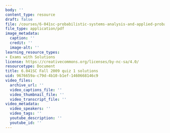 ```yaml
---
body: ''
content_type: resource
draft: false
file: /courses/6-041sc-probabilistic-systems-analysis-and-applied-probability-fall-2013/mit6_041scf09_qu01_sol_v2.pdf
file_type: application/pdf
image_metadata:
  caption: ''
  credit: ''
  image-alt: ''
learning_resource_types:
- Exams with Solutions
license: https://creativecommons.org/licenses/by-nc-sa/4.0/
resourcetype: Document
title: 6.041SC Fall 2009 quiz 1 solutions
uid: 9676659a-c79d-4b10-b1ef-1460668146c9
video_files:
  archive_url: ''
  video_captions_file: ''
  video_thumbnail_file: ''
  video_transcript_file: ''
video_metadata:
  video_speakers: ''
  video_tags: ''
  youtube_description: ''
  youtube_id: ''
---
```

